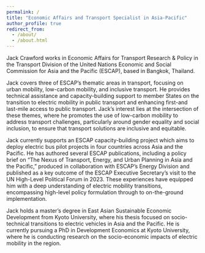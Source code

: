 ```yaml
---
permalink: /
title: "Economic Affairs and Transport Specialist in Asia-Pacific"
author_profile: true
redirect_from: 
  - /about/
  - /about.html
---
```


Jack Crawford works in Economic Affairs for Transport Research & Policy in the Transport Division of the United Nations Economic and Social Commission for Asia and the Pacific (ESCAP), based in Bangkok, Thailand.

Jack covers three of ESCAP’s thematic areas in transport, focusing on urban mobility, low-carbon mobility, and inclusive transport. He provides technical assistance and capacity-building support to member States on the transition to electric mobility in public transport and enhancing first-and last-mile access to public transport. Jack’s interest lies at the intersection of these themes, where he promotes the use of low-carbon mobility to address transport challenges, particularly around gender equality and social inclusion, to ensure that transport solutions are inclusive and equitable.

Jack currently supports an ESCAP capacity-building project which aims to deploy electric bus pilot projects in four countries across Asia and the Pacific. He has authored several ESCAP publications, including a policy brief on “The Nexus of Transport, Energy, and Urban Planning in Asia and the Pacific,” produced in collaboration with ESCAP’s Energy Division and published as a key outcome of the ESCAP Executive Secretary’s visit to the UN High-Level Political Forum in 2023. These experiences have equipped him with a deep understanding of electric mobility transitions, encompassing high-level policy formulation through to on-the-ground implementation.

Jack holds a master’s degree in East Asian Sustainable Economic Development from Kyoto University, where his thesis focused on socio-technical transitions to electric vehicles in Asia and the Pacific. He is currently pursuing a PhD in Development Economics at Kyoto University, where he is conducting research on the socio-economic impacts of electric mobility in the region.

